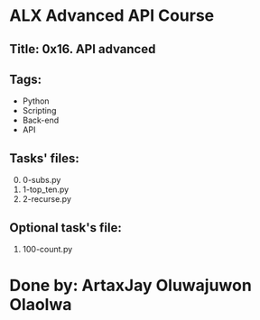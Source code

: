 # ALX Advanced API Course

## Title: 0x16. API advanced

## Tags:

- Python
- Scripting
- Back-end
- API

## Tasks' files:

0. 0-subs.py
1. 1-top_ten.py
2. 2-recurse.py

## Optional task's file:

1. 100-count.py

# Done by: ArtaxJay Oluwajuwon Olaolwa
